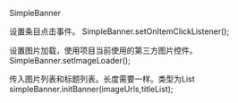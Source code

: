 SimpleBanner

设置条目点击事件。
SimpleBanner.setOnItemClickListener();

设置图片加载，使用项目当前使用的第三方图片控件。
SimpleBanner.setImageLoader();

传入图片列表和标题列表。长度需要一样。类型为List<String>
simpleBanner.initBanner(imageUrls,titleList);


